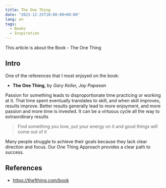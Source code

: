 ```yaml
---
title: The One Thing
date: "2023-12-25T10:00:00+00:00"
lang: en
tags:
  - Books
  - Inspiration
---
```


This article is about the Book - The One Thing

## Intro ##

One of the references that I most enjoyed on the book:

* **The One Thing**, by *Gary Keller, Jay Papasan*

Passion for something leads to disproportionate time practicing or working at it. That time spent eventually translates to skill, and when skill improves, results improve. Better results generally lead to more enjoyment, and more passion and more time is invested. It can be a virtuous cycle all the way to extraordinary results

> Find something you love, put your energy on it and good things will come out of it

Many people struggle to achieve their goals because they lack clear direction and focus. Our One Thing Approach provides a clear path to success.

## References ##

* <https://the1thing.com/book>

